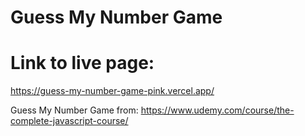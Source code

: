 # Guess My Number Game
# Link to live page:
https://guess-my-number-game-pink.vercel.app/

Guess My Number Game from: https://www.udemy.com/course/the-complete-javascript-course/


